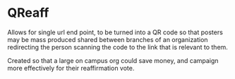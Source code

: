 # QReaff
Allows for single url end point, to be turned into a QR code so that posters may be mass produced shared between
branches of an organization redirecting the person scanning the code to the link that is relevant to them.

Created so that a large on campus org could save money, and campaign more effectively for their reaffirmation vote.

